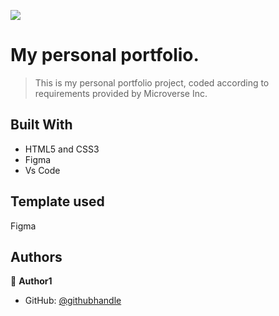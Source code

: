 ![](https://img.shields.io/badge/Microverse-blueviolet)

# My personal portfolio.

> This is my personal portfolio project, coded according to requirements provided by Microverse Inc.


## Built With

- HTML5 and CSS3
- Figma
- Vs Code

## Template used
Figma

## Authors

👤 **Author1**

- GitHub: [@githubhandle](https://github.com/olagold1)
